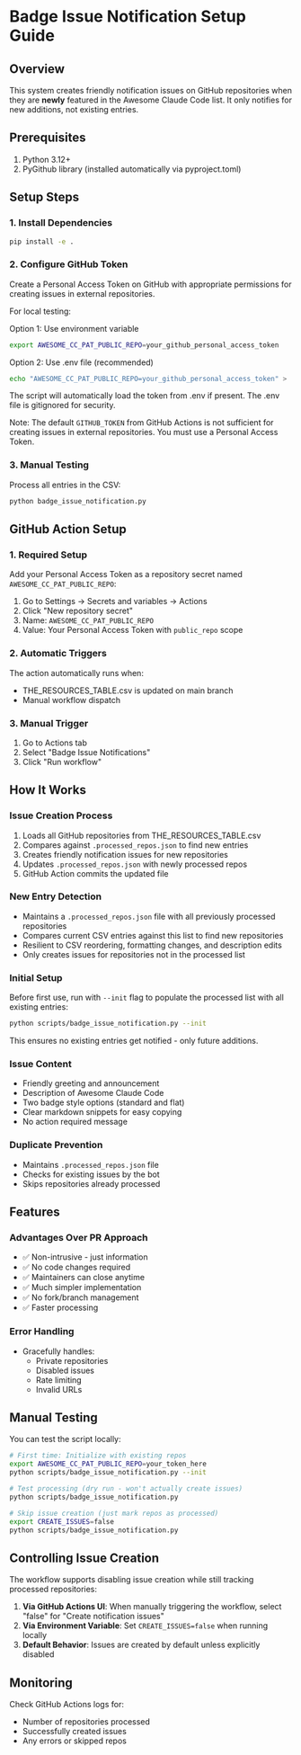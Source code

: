 # Badge Issue Notification Setup Guide

## Overview

This system creates friendly notification issues on GitHub repositories when they are **newly** featured in the Awesome Claude Code list. It only notifies for new additions, not existing entries.

## Prerequisites

1. Python 3.12+
2. PyGithub library (installed automatically via pyproject.toml)

## Setup Steps

### 1. Install Dependencies

```bash
pip install -e .
```

### 2. Configure GitHub Token

Create a Personal Access Token on GitHub with appropriate permissions for creating issues in external repositories.

For local testing:

Option 1: Use environment variable

```bash
export AWESOME_CC_PAT_PUBLIC_REPO=your_github_personal_access_token
```

Option 2: Use .env file (recommended)

```bash
echo "AWESOME_CC_PAT_PUBLIC_REPO=your_github_personal_access_token" > .env
```

The script will automatically load the token from .env if present. The .env file is gitignored for security.

Note: The default `GITHUB_TOKEN` from GitHub Actions is not sufficient for creating issues in external repositories. You must use a Personal Access Token.

### 3. Manual Testing

Process all entries in the CSV:

```bash
python badge_issue_notification.py
```

## GitHub Action Setup

### 1. Required Setup

Add your Personal Access Token as a repository secret named `AWESOME_CC_PAT_PUBLIC_REPO`:

1. Go to Settings → Secrets and variables → Actions
2. Click "New repository secret"
3. Name: `AWESOME_CC_PAT_PUBLIC_REPO`
4. Value: Your Personal Access Token with `public_repo` scope

### 2. Automatic Triggers

The action automatically runs when:

- THE_RESOURCES_TABLE.csv is updated on main branch
- Manual workflow dispatch

### 3. Manual Trigger

1. Go to Actions tab
2. Select "Badge Issue Notifications"
3. Click "Run workflow"

## How It Works

### Issue Creation Process

1. Loads all GitHub repositories from THE_RESOURCES_TABLE.csv
2. Compares against `.processed_repos.json` to find new entries
3. Creates friendly notification issues for new repositories
4. Updates `.processed_repos.json` with newly processed repos
5. GitHub Action commits the updated file

### New Entry Detection

- Maintains a `.processed_repos.json` file with all previously processed repositories
- Compares current CSV entries against this list to find new repositories
- Resilient to CSV reordering, formatting changes, and description edits
- Only creates issues for repositories not in the processed list

### Initial Setup

Before first use, run with `--init` flag to populate the processed list with all existing entries:

```bash
python scripts/badge_issue_notification.py --init
```

This ensures no existing entries get notified - only future additions.

### Issue Content

- Friendly greeting and announcement
- Description of Awesome Claude Code
- Two badge style options (standard and flat)
- Clear markdown snippets for easy copying
- No action required message

### Duplicate Prevention

- Maintains `.processed_repos.json` file
- Checks for existing issues by the bot
- Skips repositories already processed

## Features

### Advantages Over PR Approach

- ✅ Non-intrusive - just information
- ✅ No code changes required
- ✅ Maintainers can close anytime
- ✅ Much simpler implementation
- ✅ No fork/branch management
- ✅ Faster processing

### Error Handling

- Gracefully handles:
  - Private repositories
  - Disabled issues
  - Rate limiting
  - Invalid URLs

## Manual Testing

You can test the script locally:

```bash
# First time: Initialize with existing repos
export AWESOME_CC_PAT_PUBLIC_REPO=your_token_here
python scripts/badge_issue_notification.py --init

# Test processing (dry run - won't actually create issues)
python scripts/badge_issue_notification.py

# Skip issue creation (just mark repos as processed)
export CREATE_ISSUES=false
python scripts/badge_issue_notification.py
```

## Controlling Issue Creation

The workflow supports disabling issue creation while still tracking processed repositories:

1. **Via GitHub Actions UI**: When manually triggering the workflow, select "false" for "Create notification issues"
2. **Via Environment Variable**: Set `CREATE_ISSUES=false` when running locally
3. **Default Behavior**: Issues are created by default unless explicitly disabled

## Monitoring

Check GitHub Actions logs for:

- Number of repositories processed
- Successfully created issues
- Any errors or skipped repos
